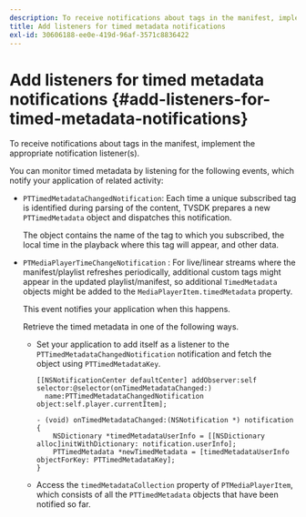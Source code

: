 ```yaml
---
description: To receive notifications about tags in the manifest, implement the appropriate notification listener(s).
title: Add listeners for timed metadata notifications
exl-id: 30606188-ee0e-419d-96af-3571c8836422
---
```

# Add listeners for timed metadata notifications {#add-listeners-for-timed-metadata-notifications}

To receive notifications about tags in the manifest, implement the appropriate notification listener(s).

You can monitor timed metadata by listening for the following events, which notify your application of related activity:

* `PTTimedMetadataChangedNotification`: Each time a unique subscribed tag is identified during parsing of the content, TVSDK prepares a new `PTTimedMetadata` object and dispatches this notification.

  The object contains the name of the tag to which you subscribed, the local time in the playback where this tag will appear, and other data. 

* `PTMediaPlayerTimeChangeNotification` : For live/linear streams where the manifest/playlist refreshes periodically, additional custom tags might appear in the updated playlist/manifest, so additional `TimedMetadata` objects might be added to the `MediaPlayerItem.timedMetadata` property.

  This event notifies your application when this happens.

   Retrieve the timed metadata in one of the following ways.

    * Set your application to add itself as a listener to the `PTTimedMetadataChangedNotification` notification and fetch the object using `PTTimedMetadataKey`.     
    
      ```    
      [[NSNotificationCenter defaultCenter] addObserver:self selector:@selector(onTimedMetadataChanged:)  
        name:PTTimedMetadataChangedNotification object:self.player.currentItem]; 
       
      - (void) onTimedMetadataChanged:(NSNotification *) notification { 
          NSDictionary *timedMetadataUserInfo = [[NSDictionary alloc]initWithDictionary: notification.userInfo]; 
          PTTimedMetadata *newTimedMetadata = [timedMetadataUserInfo objectForKey: PTTimedMetadataKey]; 
      }
      ```

    * Access the `timedMetadataCollection` property of `PTMediaPlayerItem`, which consists of all the `PTTimedMetadata` objects that have been notified so far.

